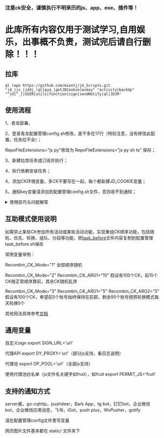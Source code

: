 ### 注意ck安全，谨慎执行不明来历的js、app、exe、插件等！

# 此库所有内容仅用于测试学习,自用娱乐，出事概不负责，测试完后请自行删除！！！

## 拉库
```
ql repo https://github.com/miantj/jd_Scripts.git "jd_|jx_|jddj_|ql|gua_|getJDCookie|wskey" "activity|backUp" "^jd[^_]|USER|utils|function|sign|sendNotify|ql|JDJR"
```

## 使用流程

1、青龙部署。

2、登录青龙配置管理config.sh修改，差不多在17行（特别注意，没有修改此配置，任务拉不全）；

RepoFileExtensions="js py"修改为 RepoFileExtensions="js py sh ts" 保存；

3、新建拉库任务或订阅并执行；

4、执行依赖安装任务；

4、添加CK环境变量，多CK不要写在一起，每个都新建JD_COOKIE变量；

5，通知key变量请添加到配置管理config.sh文件，否则收不到通知；



<details>
<summary>使用技巧与问题解答</summary>
<pre><code>

1、任务并发和分组

并发配置方法：

在任务后面加conc JD_COOKIE

如 task XXXXX.js conc JD_COOKIE

任务分组运行方法：

在任务后面加desi JD_COOKIE 需要运行的ck序号

如 task XXXX.js desi JD_COOKIE 1-10  前10个一组运行，2 8 9就是第2/8/9序号的ck执行，以此类推。

2、通知支持一对一推送和显示备注（需用本库sendnotify文件），还有分组通知等用法参考[notify.md](./notify.md)

备注显示变量如下

export NOTIFY_SHOWNAMETYPE="1"    不做任何变动

export NOTIFY_SHOWNAMETYPE="2"    效果是 :  账号名称：别名(备注)	

export NOTIFY_SHOWNAMETYPE="3"    效果是 :  账号名称：pin(备注)

export NOTIFY_SHOWNAMETYPE="4"    效果是 :  账号名称：备注

3、因为青龙有随机延时（可以在配置文件设置为0，默认300秒），所以涉及准点运行的任务，最后加now，如果是desi或conc不用加也会准时跑。

4、青龙系统通知（新增删除任务、登录等通知），需把通知变量写到config.sh文件，在环境变量里只发脚本运行通知哈。

5、如果通知文件发现和库里的不一致，那是被青龙自带的覆盖了，手动拷贝一份到deps目录下。

6、建议调整任务运行超时时间，青龙默认1小时有些跑不完就被强制结束，config.sh里配置。CommandTimeoutTime="3h"  即改为3小时，根据自己ck数量调整。
</code></pre>
</details>

## 互助模式使用说明

如需禁止某些CK参加所有活动或某些活动功能，实现重组CK顺序功能，包括随机、优先、轮换、组队、分段等功能，把[task_before](./docker/task_before.sh)文件内容复制到配置管理task_before.sh保存

常用变量举例：

Recombin_CK_Mode="1"  全部顺序随机

Recombin_CK_Mode="2" Recombin_CK_ARG1="15" 假设有100个CK，前15个CK按正常顺序靠前，其余CK随机乱序

Recombin_CK_Mode="3" Recombin_CK_ARG1="5" Recombin_CK_ARG2="5"  假设有100个CK，希望前5个账号始终保持在前部，剩余95个账号按照轮换模式每天轮换5个

其他用法具体参考[文档](https://docs.qq.com/doc/DTXh6QUVjRXJ1TFdN)

## 通用变量

自定义sign  export SIGN_URL='url'

代理API export DY_PROXY='url'（部分js支持，看日志说明）

代理池 export DP_POOL='url'（全部js支持）

使用代理池白名单（js文件名关键字如fruit），如fruit export PERMIT_JS='fruit'


## 支持的通知方式

server酱，go-cqhttp，pushdeer，Bark App，tg bot，钉钉bot，企业微信bot，企业微信应用消息，飞书，iGot，push plus，WxPusher，gotify

请在配置管理config文件里写变量

<!-- # maiark 使用方式

docker pull kissyouhunter/maiark

docker run -dit --name maiark -p 8082:8082 --restart always kissyouhunter/maiark

docker exec -it maiark /bin/bash

vi arkconfig.json #<修改maiark里面的青龙面版地址>

vi arktemplates/index.html #修改网页源码 能看懂中文直接修改替换上去即可 -->

网页图片文件基本都在 static/ 文件夹下



